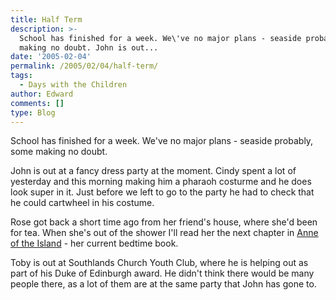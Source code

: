 ```yaml
---
title: Half Term
description: >-
  School has finished for a week. We\'ve no major plans - seaside probably, some
  making no doubt. John is out...
date: '2005-02-04'
permalink: /2005/02/04/half-term/
tags:
  - Days with the Children
author: Edward
comments: []
type: Blog
---
```


School has finished for a week. We\'ve no major plans - seaside
probably, some making no doubt.

John is out at a fancy dress party at the moment. Cindy spent a lot of
yesterday and this morning making him a pharaoh costurme and he does
look super in it. Just before we left to go to the party he had to check
that he could cartwheel in his costume.

Rose got back a short time ago from her friend\'s house, where she\'d
been for tea. When she\'s out of the shower I\'ll read her the next
chapter in [Anne of the Island][1] - her current bedtime book.

Toby is out at Southlands Church Youth Club, where he is helping out as
part of his Duke of Edinburgh award. He didn\'t think there would be
many people there, as a lot of them are at the same party that John has
gone to.



[1]: https://www.amazon.co.uk/exec/obidos/ASIN/0140367772/qid=1107547525/ref=sr_8_xs_ap_i1_xgl/026-1845066-6598824
